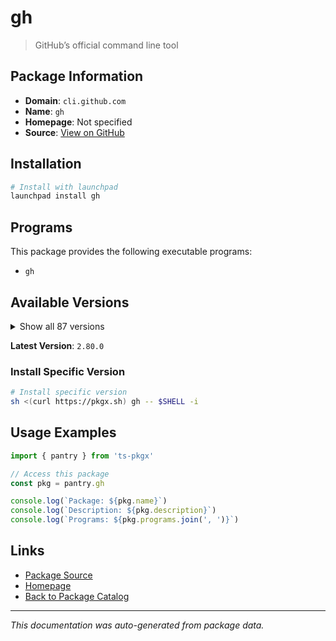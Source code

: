 # gh

> GitHub’s official command line tool

## Package Information

- **Domain**: `cli.github.com`
- **Name**: `gh`
- **Homepage**: Not specified
- **Source**: [View on GitHub](https://github.com/pkgxdev/pantry/tree/main/projects/cli.github.com/package.yml)

## Installation

```bash
# Install with launchpad
launchpad install gh
```

## Programs

This package provides the following executable programs:

- `gh`

## Available Versions

<details>
<summary>Show all 87 versions</summary>

- `2.80.0`, `2.79.0`, `2.78.0`, `2.77.0`, `2.76.2`
- `2.76.1`, `2.76.0`, `2.75.1`, `2.75.0`, `2.74.2`
- `2.74.1`, `2.74.0`, `2.73.0`, `2.72.0`, `2.71.2`
- `2.71.1`, `2.71.0`, `2.70.0`, `2.69.0`, `2.68.1`
- `2.68.0`, `2.67.0`, `2.66.1`, `2.66.0`, `2.65.0`
- `2.64.0`, `2.63.2`, `2.63.1`, `2.63.0`, `2.62.0`
- `2.61.0`, `2.60.1`, `2.60.0`, `2.59.0`, `2.58.0`
- `2.57.0`, `2.56.0`, `2.55.0`, `2.54.0`, `2.53.0`
- `2.52.0`, `2.51.0`, `2.50.0`, `2.49.2`, `2.49.1`
- `2.49.0`, `2.48.0`, `2.47.0`, `2.46.0`, `2.45.0`
- `2.44.1`, `2.44.0`, `2.43.1`, `2.43.0`, `2.42.1`
- `2.42.0`, `2.41.0`, `2.40.1`, `2.40.0`, `2.39.2`
- `2.39.1`, `2.39.0`, `2.38.0`, `2.37.0`, `2.36.0`
- `2.35.0`, `2.34.0`, `2.33.0`, `2.32.1`, `2.32.0`
- `2.31.0`, `2.30.0`, `2.29.0`, `2.27.0`, `2.26.1`
- `2.26.0`, `2.25.1`, `2.25.0`, `2.24.3`, `2.24.2`
- `2.24.1`, `2.24.0`, `2.23.0`, `2.22.1`, `2.22.0`
- `2.21.2`, `2.20.2`

</details>

**Latest Version**: `2.80.0`

### Install Specific Version

```bash
# Install specific version
sh <(curl https://pkgx.sh) gh -- $SHELL -i
```

## Usage Examples

```typescript
import { pantry } from 'ts-pkgx'

// Access this package
const pkg = pantry.gh

console.log(`Package: ${pkg.name}`)
console.log(`Description: ${pkg.description}`)
console.log(`Programs: ${pkg.programs.join(', ')}`)
```

## Links

- [Package Source](https://github.com/pkgxdev/pantry/tree/main/projects/cli.github.com/package.yml)
- [Homepage](#)
- [Back to Package Catalog](../../package-catalog.md)

---

*This documentation was auto-generated from package data.*
